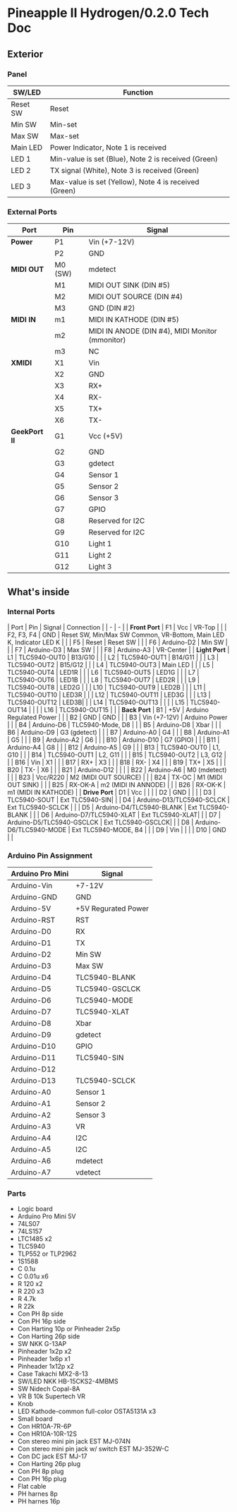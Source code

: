 # Pineapple II Hydrogen/0.2.0 Tech Doc

## Exterior

### Panel

| SW/LED | Function |
| - | - |
| Reset SW | Reset |
| Min SW | Min-set |
| Max SW | Max-set |
| Main LED | Power Indicator, Note 1 is received |
| LED 1 | Min-value is set (Blue), Note 2 is received (Green) |
| LED 2 | TX signal (White), Note 3 is received (Green) |
| LED 3 | Max-value is set (Yellow), Note 4 is received (Green) |

### External Ports

| Port | Pin | Signal |
| - | - | - |
| **Power** | P1 | Vin (+7-12V) |
| | P2 | GND |
| **MIDI OUT** | M0 (SW) | mdetect |
| | M1 | MIDI OUT SINK (DIN #5)|
| | M2 | MIDI OUT SOURCE (DIN #4) |
| | M3 | GND (DIN #2)|
| **MIDI IN** | m1 | MIDI IN KATHODE (DIN #5) |
| | m2 | MIDI IN ANODE (DIN #4), MIDI Monitor (mmonitor) |
| | m3 | NC |
| **XMIDI** | X1 | Vin |
| | X2 | GND |
| | X3 | RX+ |
| | X4 | RX- |
| | X5 | TX+ |
| | X6 | TX- |
| **GeekPort II** | G1 | Vcc (+5V) |
| | G2 | GND |
| | G3 | gdetect |
| | G4 | Sensor 1 |
| | G5 | Sensor 2 |
| | G6 | Sensor 3 |
| | G7 | GPIO |
| | G8 | Reserved for I2C |
| | G9 | Reserved for I2C |
| | G10 | Light 1 |
| | G11 | Light 2 |
| | G12 | Light 3 |

## What's inside

### Internal Ports

| Port | Pin | Signal | Connection |
| - | - |
| **Front Port** | F1 | Vcc | VR-Top |
| | F2, F3, F4 | GND | Reset SW, Min/Max SW Common, VR-Bottom, Main LED K, Indicator LED K |
| | F5 | Reset | Reset SW |
| | F6 | Arduino-D2 | Min SW |
| | F7 | Arduino-D3 | Max SW |
| | F8 | Arduino-A3 | VR-Center |
| **Light Port** | L1 | TLC5940-OUT0 | B13/G10 |
| | L2 | TLC5940-OUT1 | B14/G11 |
| | L3 | TLC5940-OUT2 | B15/G12 |
| | L4 | TLC5940-OUT3 | Main LED |
| | L5 | TLC5940-OUT4 | LED1R |
| | L6 | TLC5940-OUT5 | LED1G |
| | L7 | TLC5940-OUT6 | LED1B |
| | L8 | TLC5940-OUT7 | LED2R |
| | L9 | TLC5940-OUT8 | LED2G |
| | L10 | TLC5940-OUT9 | LED2B |
| | L11 | TLC5940-OUT10 | LED3R |
| | L12 | TLC5940-OUT11 | LED3G |
| | L13 | TLC5940-OUT12 | LED3B|
| | L14 | TLC5940-OUT13 | |
| | L15 | TLC5940-OUT14 | |
| | L16 | TLC5940-OUT15 | |
| **Back Port** | B1 | +5V | Arduino Regulated Power |
| | B2 | GND | GND |
| | B3 | Vin (+7-12V) | Arduino Power |
| | B4 | Arduino-D6 | TLC5940-Mode, D8 |
| | B5 | Arduino-D8 | Xbar |
| | B6 | Arduino-D9 | G3 (gdetect) |
| | B7 | Arduino-A0 | G4 |
| | B8 | Arduino-A1 | G5 |
| | B9 | Arduino-A2 | G6 |
| | B10 | Arduino-D10 | G7 (GPIO) |
| | B11 | Arduino-A4 | G8 |
| | B12 | Arduino-A5 | G9 |
| | B13 | TLC5940-OUT0 | L1, G10 |
| | B14 | TLC5940-OUT1 | L2, G11 |
| | B15 | TLC5940-OUT2 | L3, G12 |
| | B16 | Vin | X1 |
| | B17 | RX+ | X3 |
| | B18 | RX- | X4 |
| | B19 | TX+ | X5 |
| | B20 | TX- | X6 |
| | B21 | Arduino-D12 | |
| | B22 | Arduino-A6 | M0 (mdetect) |
| | B23 | Vcc/R220 | M2 (MIDI OUT SOURCE) |
| | B24 | TX-OC | M1 (MIDI OUT SINK) |
| | B25 | RX-OK-A | m2 (MIDI IN ANNODE) |
| | B26 | RX-OK-K | m1 (MIDI IN KATHODE) |
| **Drive Port** | D1 | Vcc | |
| | D2 | GND | |
| | D3 | TLC5940-SOUT | Ext TLC5940-SIN|
| | D4 | Arduino-D13/TLC5940-SCLCK | Ext TLC5940-SCLCK |
| | D5 | Arduino-D4/TLC5940-BLANK | Ext TLC5940-BLANK |
| | D6 | Arduino-D7/TLC5940-XLAT | Ext TLC5940-XLAT|
| | D7 | Arduino-D5/TLC5940-GSCLCK | Ext TLC5940-GSCLCK|
| | D8 | Arduino-D6/TLC5940-MODE | Ext TLC5940-MODE, B4 |
| | D9 | Vin | |
| | D10 | GND | |

### Arduino Pin Assignment

| Arduino Pro Mini | Signal |
| - | - |
| Arduino-Vin | +7-12V |
| Arduino-GND | GND |
| Arduino-5V | +5V Regurated Power |
| Arduino-RST | RST |
| Arduino-D0 | RX |
| Arduino-D1 | TX |
| Arduino-D2 | Min SW |
| Arduino-D3 | Max SW |
| Arduino-D4 | TLC5940-BLANK |
| Arduino-D5 | TLC5940-GSCLCK |
| Arduino-D6 | TLC5940-MODE |
| Arduino-D7 | TLC5940-XLAT |
| Arduino-D8 | Xbar |
| Arduino-D9 | gdetect |
| Arduino-D10 | GPIO |
| Arduino-D11 | TLC5940-SIN |
| Arduino-D12 | |
| Arduino-D13 | TLC5940-SCLCK |
| Arduino-A0 | Sensor 1 |
| Arduino-A1 | Sensor 2 |
| Arduino-A2 | Sensor 3 |
| Arduino-A3 | VR |
| Arduino-A4 | I2C |
| Arduino-A5 | I2C |
| Arduino-A6 | mdetect |
| Arduino-A7 | vdetect |

### Parts

* Logic board
* Arduino Pro Mini 5V
* 74LS07
* 74LS157
* LTC1485 x2
* TLC5940
* TLP552 or TLP2962
* 1S1588
* C 0.1u
* C 0.01u x6
* R 120 x2
* R 220 x3
* R 4.7k
* R 22k
* Con PH 8p side
* Con PH 16p side
* Con Harting 10p or Pinheader 2x5p
* Con Harting 26p side
* SW NKK G-13AP
* Pinheader 1x2p x2
* Pinheader 1x6p x1
* Pinheader 1x12p x2
* Case Takachi MX2-8-13
* SW/LED NKK HB-15CKS2-4MBMS
* SW Nidech Copal-8A
* VR B 10k Supertech VR
* Knob
* LED Kathode-common full-color OSTA5131A x3
* Small board
* Con HR10A-7R-6P
* Con HR10A-10R-12S
* Con stereo mini pin jack EST MJ-074N
* Con stereo mini pin jack w/ switch EST MJ-352W-C
* Con DC jack EST MJ-17
* Con Harting 26p plug
* Con PH 8p plug
* Con PH 16p plug
* Flat cable
* PH harnes 8p
* PH harnes 16p



